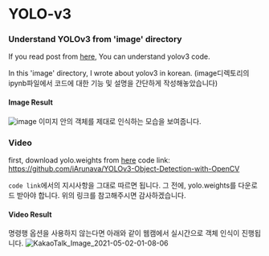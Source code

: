 # YOLO-v3

### Understand YOLOv3 from 'image' directory
If you read post from [here](https://medium.com/analytics-vidhya/object-detection-with-opencv-python-using-yolov3-481f02c6aa35),
You can understand yolov3 code.

In this 'image' directory,
I wrote about yolov3 in korean.
(image디렉토리의 ipynb파일에서 코드에 대한 기능 및 설명을 간단하게 작성해놓았습니다)

#### Image Result
![image](https://user-images.githubusercontent.com/46602874/116788482-c50a8b00-aae4-11eb-885e-9813a0cdccb7.png)
이미지 안의 객체를 제대로 인식하는 모습을 보여줍니다.

### Video
first, download yolo.weights from [here](https://pjreddie.com/media/files/yolov3.weights)
code link: https://github.com/iArunava/YOLOv3-Object-Detection-with-OpenCV

`code link`에서의 지시사항을 그대로 따르면 됩니다.
그 전에, yolo.weights를 다운로드 받아야 합니다.
위의 링크를 참고해주시면 감사하겠습니다.

#### Video Result
명령행 옵션을 사용하지 않는다면 아래와 같이 웹캠에서 실시간으로 객체 인식이 진행됩니다.
![KakaoTalk_Image_2021-05-02-01-08-06](https://user-images.githubusercontent.com/46602874/116788586-6db8ea80-aae5-11eb-89bb-6cf6f84564b4.jpeg)
